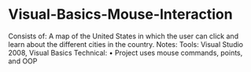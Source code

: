 ﻿# Visual-Basics-Mouse-Interaction
Consists of:
A map of the United States in which the user can click and learn about the different cities in the country.
Notes:
Tools: Visual Studio 2008, Visual Basics
Technical:
• Project uses mouse commands, points, and OOP


